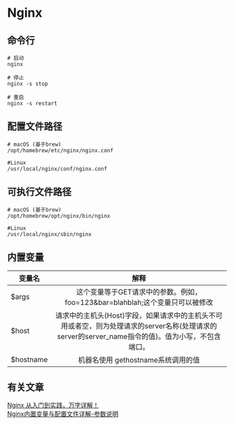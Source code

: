 # Nginx

## 命令行
```shell
# 启动
nginx

# 停止
nginx -s stop

# 重启
nginx -s restart
```

## 配置文件路径
```shell
# macOS (基于brew)
/opt/homebrew/etc/nginx/nginx.conf

#Linux
/usr/local/nginx/conf/nginx.conf
```

## 可执行文件路径
```shell
# macOS (基于brew)
/opt/homebrew/opt/nginx/bin/nginx

#Linux
/usr/local/nginx/sbin/nginx
```


## 内置变量
| 变量名         |      解释      |
| ------------- | :-----------: |
| $args         | 这个变量等于GET请求中的参数。例如，foo=123&bar=blahblah;这个变量只可以被修改 |
| $host         |   请求中的主机头(Host)字段，如果请求中的主机头不可用或者空，则为处理请求的server名称(处理请求的server的server_name指令的值)。值为小写，不包含端口。    |
| $hostname     |   机器名使用 gethostname系统调用的值    |

## 有关文章
[Nginx 从入门到实践，万字详解！](https://juejin.cn/post/6844904144235413512)<br>
[Nginx内置变量与配置文件详解-参数说明](https://www.cnblogs.com/layzer/articles/nginx_file.html)
